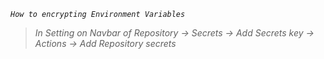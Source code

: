 
_`How to encrypting Environment Variables`_
> _In Setting on Navbar of Repository -> Secrets -> Add Secrets key -> Actions -> Add Repository secrets_